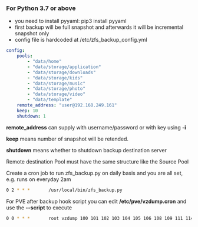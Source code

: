 ### For Python 3.7 or above

* you need to install pyyaml: pip3 install pyyaml
* first backup will be full snapshot and afterwards it will be incremental snapshot only
* config file is hardcoded at /etc/zfs_backup_config.yml

``` YAML
config:
    pools:
        - "data/home"
        - "data/storage/application"
        - "data/storage/downloads"
        - "data/storage/kids"
        - "data/storage/music"
        - "data/storage/photo"
        - "data/storage/video"
        - "data/template"
    remote_address: "user@192.168.249.161"
    keep: 10
    shutdown: 1
```
**remote_address** can supply with username/password or with key using **-i**

**keep** means number of snapshot will be retended.

**shutdown** means whether to shutdown backup destination server

Remote destination Pool must have the same structure like the Source Pool

Create a cron job to run zfs_backup.py on daily basis and you are all set, e.g. runs on everyday 2am
``` BASH
0 2 * * *       /usr/local/bin/zfs_backup.py
```
For PVE after backup hook script you can edit **/etc/pve/vzdump.cron** and use the **--script**  to execute
``` BASH
0 0 * * *       root vzdump 100 101 102 103 104 105 106 108 109 111 114 115 118 253 --quiet 1 --storage pbs --mailnotification failure --mode snapshot --script /usr/local/bin/zfs_backup.py
```
